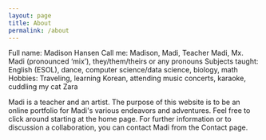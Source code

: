 ```yaml
---
layout: page
title: About
permalink: /about
---
```


Full name: Madison Hansen
Call me: Madison, Madi, Teacher Madi, Mx. Madi (pronounced ‘mix’), they/them/theirs or any pronouns
Subjects taught: English (ESOL), dance, computer science/data science, biology, math
Hobbies: Traveling, learning Korean, attending music concerts, karaoke, cuddling my cat Zara

Madi is a teacher and an artist. The purpose of this website is to be an online portfolio for Madi's various endeavors and adventures. Feel free to click around starting at the home page. For further information or to discussion a collaboration, you can contact Madi from the Contact page.
